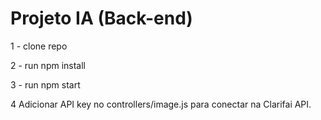 <h1>Projeto IA (Back-end)</h1>

<p>1 - clone repo</p>
<p>2 - run npm install</p>
<p>3 - run npm start</p>
<p>4 Adicionar API key no controllers/image.js para conectar na Clarifai API.</p>
